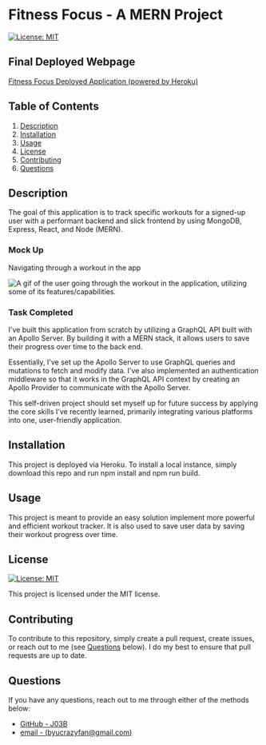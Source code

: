 # Fitness Focus - A MERN Project

[![License: MIT](https://img.shields.io/badge/License-MIT-yellow.svg)](https://opensource.org/licenses/MIT)

## Final Deployed Webpage

[Fitness Focus Deployed Application (powered by Heroku)](https://fitnessfocus.herokuapp.com/)

## Table of Contents

1. [Description](#description)
2. [Installation](#installation)
3. [Usage](#usage)
4. [License](#license)
5. [Contributing](#contributing)
6. [Questions](#questions)

## Description

The goal of this application is to track specific workouts for a signed-up user with a performant backend and slick frontend by using MongoDB, Express, React, and Node (MERN).

### Mock Up

Navigating through a workout in the app

![A gif of the user going through the workout in the application, utilizing some of its features/capabilities.](./assets/mock-up.gif)

### Task Completed

I've built this application from scratch by utilizing a GraphQL API built with an Apollo Server. By building it with a MERN stack, it allows users to save their progress over time to the back end.

Essentially, I've set up the Apollo Server to use GraphQL queries and mutations to fetch and modify data. I've also implemented an authentication middleware so that it works in the GraphQL API context by creating an Apollo Provider to communicate with the Apollo Server.

This self-driven project should set myself up for future success by applying the core skills I've recently learned, primarily integrating various platforms into one, user-friendly application. 

## Installation

This project is deployed via Heroku. To install a local instance, simply download this repo and run npm install and npm run build. 

## Usage

This project is meant to provide an easy solution implement more powerful and efficient workout tracker. It is also used to save user data by saving their workout progress over time.  

## License

[![License: MIT](https://img.shields.io/badge/License-MIT-yellow.svg)](https://opensource.org/licenses/MIT)

This project is licensed under the MIT license.

## Contributing

To contribute to this repository, simply create a pull request, create issues, or reach out to me (see [Questions](#questions) below). I do my best to ensure that pull requests are up to date. 

## Questions

If you have any questions, reach out to me through either of the methods below:
- [GitHub - J03B](https://github.com/J03B/)
- [email - (byucrazyfan@gmail.com)](mailto:byucrazyfan@gmail.com)
